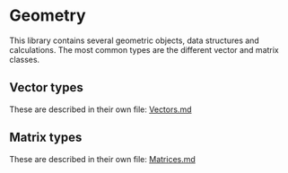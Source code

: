 # Geometry
This library contains several geometric objects, data structures and calculations. The most common types are the different vector and matrix classes.

## Vector types
These are described in their own file: [Vectors.md](Vectors.md)

## Matrix types
These are described in their own file: [Matrices.md](Matrices.md)
